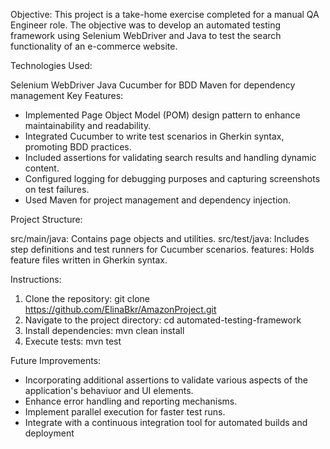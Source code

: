 Objective:
This project is a take-home exercise completed for a manual QA Engineer role. The objective was to develop an automated testing framework using Selenium WebDriver and Java to test the search functionality of an e-commerce website.

Technologies Used:

Selenium WebDriver
Java
Cucumber for BDD
Maven for dependency management
Key Features:

- Implemented Page Object Model (POM) design pattern to enhance maintainability and readability.
- Integrated Cucumber to write test scenarios in Gherkin syntax, promoting BDD practices.
- Included assertions for validating search results and handling dynamic content.
- Configured logging for debugging purposes and capturing screenshots on test failures.
- Used Maven for project management and dependency injection.

Project Structure:

src/main/java: Contains page objects and utilities.
src/test/java: Includes step definitions and test runners for Cucumber scenarios.
features: Holds feature files written in Gherkin syntax.

Instructions:

1. Clone the repository: git clone https://github.com/ElinaBkr/AmazonProject.git
2. Navigate to the project directory: cd automated-testing-framework
3. Install dependencies: mvn clean install
4. Execute tests: mvn test

Future Improvements:

- Incorporating additional assertions to validate various aspects of the application's behaviuor and UI elements.
- Enhance error handling and reporting mechanisms.
- Implement parallel execution for faster test runs.
- Integrate with a continuous integration tool for automated builds and deployment
